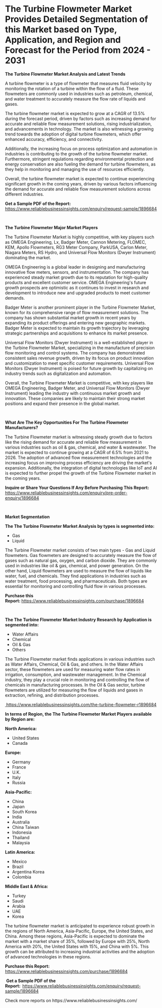 <p><h1>The Turbine Flowmeter Market Provides Detailed Segmentation of this Market based on Type, Application, and Region and Forecast for the Period from 2024 - 2031</h1></p><p><strong>The Turbine Flowmeter Market Analysis and Latest Trends</strong></p>
<p><p>A turbine flowmeter is a type of flowmeter that measures fluid velocity by monitoring the rotation of a turbine within the flow of a fluid. These flowmeters are commonly used in industries such as petroleum, chemical, and water treatment to accurately measure the flow rate of liquids and gases.</p><p>The turbine flowmeter market is expected to grow at a CAGR of 13.5% during the forecast period, driven by factors such as increasing demand for accurate and reliable flow measurement solutions, rising industrialization, and advancements in technology. The market is also witnessing a growing trend towards the adoption of digital turbine flowmeters, which offer enhanced accuracy, efficiency, and connectivity.</p><p>Additionally, the increasing focus on process optimization and automation in industries is contributing to the growth of the turbine flowmeter market. Furthermore, stringent regulations regarding environmental protection and energy conservation are also fueling the demand for turbine flowmeters, as they help in monitoring and managing the use of resources efficiently.</p><p>Overall, the turbine flowmeter market is expected to continue experiencing significant growth in the coming years, driven by various factors influencing the demand for accurate and reliable flow measurement solutions across different industries.</p></p>
<p><strong>Get a Sample PDF of the Report:&nbsp;</strong> <a href="https://www.reliablebusinessinsights.com/enquiry/request-sample/1896684">https://www.reliablebusinessinsights.com/enquiry/request-sample/1896684</a></p>
<p>&nbsp;</p>
<p><strong>The Turbine Flowmeter Major Market Players</strong></p>
<p><p>The Turbine Flowmeter Market is highly competitive, with key players such as OMEGA Engineering, Lx, Badger Meter, Cannon Metering, FLOMEC, KEM, Apollo Flowmeters, RG3 Meter Company, ParkUSA, Carlon Meter, Niagara Meters, RS Hydro, and Universal Flow Monitors (Dwyer Instrument) dominating the market.</p><p>OMEGA Engineering is a global leader in designing and manufacturing innovative flow meters, sensors, and instrumentation. The company has experienced steady market growth due to its reputation for high-quality products and excellent customer service. OMEGA Engineering's future growth prospects are optimistic as it continues to invest in research and development to introduce new and upgraded products to meet customer demands.</p><p>Badger Meter is another prominent player in the Turbine Flowmeter Market, known for its comprehensive range of flow measurement solutions. The company has shown substantial market growth in recent years by expanding its product offerings and entering new geographic markets. Badger Meter is expected to maintain its growth trajectory by leveraging strategic partnerships and acquisitions to enhance its market presence.</p><p>Universal Flow Monitors (Dwyer Instrument) is a well-established player in the Turbine Flowmeter Market, specializing in the manufacture of precision flow monitoring and control systems. The company has demonstrated consistent sales revenue growth, driven by its focus on product innovation and customization to meet specific customer requirements. Universal Flow Monitors (Dwyer Instrument) is poised for future growth by capitalizing on industry trends such as digitalization and automation.</p><p>Overall, the Turbine Flowmeter Market is competitive, with key players like OMEGA Engineering, Badger Meter, and Universal Flow Monitors (Dwyer Instrument) leading the industry with continuous market growth and innovation. These companies are likely to maintain their strong market positions and expand their presence in the global market.</p></p>
<p>&nbsp;</p>
<p><strong>What Are The Key Opportunities For The Turbine Flowmeter Manufacturers?</strong></p>
<p><p>The Turbine Flowmeter market is witnessing steady growth due to factors like the rising demand for accurate and reliable flow measurement in various industries such as oil & gas, chemical, and water & wastewater. The market is expected to continue growing at a CAGR of 6.5% from 2021 to 2026. The adoption of advanced flow measurement technologies and the increasing focus on improving process efficiency are driving the market's expansion. Additionally, the integration of digital technologies like IoT and AI is expected to further propel the growth of the Turbine Flowmeter market in the coming years.</p></p>
<p><strong>Inquire or Share Your Questions If Any Before Purchasing This Report:</strong> <a href="https://www.reliablebusinessinsights.com/enquiry/pre-order-enquiry/1896684">https://www.reliablebusinessinsights.com/enquiry/pre-order-enquiry/1896684</a></p>
<p>&nbsp;</p>
<p><strong>Market Segmentation</strong></p>
<p><strong>The The Turbine Flowmeter Market Analysis by types is segmented into:</strong></p>
<p><ul><li>Gas</li><li>Liquid</li></ul></p>
<p><p>The Turbine Flowmeter market consists of two main types - Gas and Liquid flowmeters. Gas flowmeters are designed to accurately measure the flow of gases such as natural gas, oxygen, and carbon dioxide. They are commonly used in industries like oil & gas, chemical, and power generation. On the other hand, Liquid flowmeters are used to measure the flow of liquids like water, fuel, and chemicals. They find applications in industries such as water treatment, food processing, and pharmaceuticals. Both types are essential for monitoring and controlling fluid flow in various processes.</p></p>
<p><strong>Purchase this Report:&nbsp;</strong><a href="https://www.reliablebusinessinsights.com/purchase/1896684">https://www.reliablebusinessinsights.com/purchase/1896684</a></p>
<p>&nbsp;</p>
<p><strong>The The Turbine Flowmeter Market Industry Research by Application is segmented into:</strong></p>
<p><ul><li>Water Affairs</li><li>Chemical</li><li>Oil & Gas</li><li>Others</li></ul></p>
<p><p>The Turbine Flowmeter market finds applications in various industries such as Water Affairs, Chemical, Oil & Gas, and others. In the Water Affairs sector, these flowmeters are used for measuring water flow rates in irrigation, consumption, and wastewater management. In the Chemical industry, they play a crucial role in monitoring and controlling the flow of chemicals in manufacturing processes. In the Oil & Gas sector, turbine flowmeters are utilized for measuring the flow of liquids and gases in extraction, refining, and distribution processes.</p></p>
<p><a href="https://www.reliablebusinessinsights.com/the-turbine-flowmeter-r1896684">&nbsp;https://www.reliablebusinessinsights.com/the-turbine-flowmeter-r1896684</a></p>
<p><strong>In terms of Region, the The Turbine Flowmeter Market Players available by Region are:</strong></p>
<p>
    <p> <strong> North America: </strong>
        <ul>
            <li>United States</li>
            <li>Canada</li>
        </ul>
        </p> 
    <p> <strong> Europe: </strong>
        <ul>
            <li>Germany</li>
            <li>France</li>
            <li>U.K.</li>
            <li>Italy</li>
            <li>Russia</li>
        </ul>
        </p> 
    <p> <strong> Asia-Pacific: </strong>
        <ul>
            <li>China</li>
            <li>Japan</li>
            <li>South Korea</li>
            <li>India</li>
            <li>Australia</li>
            <li>China Taiwan</li>
            <li>Indonesia</li>
            <li>Thailand</li>
            <li>Malaysia</li>
        </ul>
        </p> 
    <p> <strong> Latin America: </strong>
        <ul>
            <li>Mexico</li>
            <li>Brazil</li>
            <li>Argentina Korea</li>
            <li>Colombia</li>
        </ul>
        </p> 
    <p> <strong> Middle East & Africa: </strong>
        <ul>
            <li>Turkey</li>
            <li>Saudi</li>
            <li>Arabia</li>
            <li>UAE</li>
            <li>Korea</li>
        </ul>
    </p>
    </p>
<p><p>The turbine flowmeter market is anticipated to experience robust growth in the regions of North America, Asia-Pacific, Europe, the United States, and China. Among these regions, Asia-Pacific is expected to dominate the market with a market share of 35%, followed by Europe with 25%, North America with 20%, the United States with 15%, and China with 5%. This growth can be attributed to increasing industrial activities and the adoption of advanced technologies in these regions.</p></p>
<p><strong>Purchase this Report: </strong><a href="https://www.reliablebusinessinsights.com/purchase/1896684">https://www.reliablebusinessinsights.com/purchase/1896684</a></p>
<p>&nbsp;<strong>Get a Sample PDF of the Report:&nbsp;&nbsp;</strong><a href="https://www.reliablebusinessinsights.com/enquiry/request-sample/1896684">https://www.reliablebusinessinsights.com/enquiry/request-sample/1896684</a></p>
<p><strong></strong></p>
<p>Check more reports on https://www.reliablebusinessinsights.com/</p>